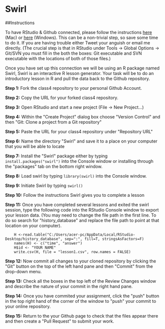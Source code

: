 # Swirl

##Instructions

To have RStudio & Github connected, please follow the instructions [here](http://www.molecularecologist.com/2013/11/using-github-with-r-and-rstudio/) (Mac) or [here](http://www.r-bloggers.com/rstudio-and-github/) (Windows). This can be a non-trivial step, so save some time to do it. If you are having trouble either Tweet your anguish or email me directly. (The crucial step is that in RStudio under Tools -> Global Options -> Git/SVN you must fill in the both the boxes: Git executable and SVN executable with the locations of both of those files.)

Once you have set up this connection we will be using an R package named Swirl, Swirl is an interactive R lesson generator. Your task will be to do an introductory lesson in R and pull the data back to the Github repository.


**Step 1:** Fork the class4 repository to your personal Github Account.

**Step 2:** Copy the URL for your forked class4 repository.

**Step 3:** Open RStudio and start a new project (File -> New Project...)

**Step 4:** Within the "Create Project" dialog box choose "Version Control" and then "Git: Clone a project from a Git repository"

**Step 5:** Paste the URL for your class4 repository under "Repository URL"

**Step 6:** Name the directory "Swirl" and save it to a place on your computer that you will be able to locate

**Step 7:** Install the "Swirl" package either by typing `install.packages("swirl")` into the Console window or installing through the "packages" tab on the bottom right window.

**Step 8:** Load swirl by typing `library(swirl)` into the Console window.

**Step 9:** Initiate Swirl by typing `swirl()`

**Step 10:** Follow the instructions Swirl gives you to complete a lesson

**Step 11:** Once you have completed several lessons and exited the swirl session, type the following code into the RStudio Console window to export your lesson data. (You may need to change the file path in the first line. To do so search for "history_database" and replace the file path to point at that location on your computer).

        H <-read.table("C:/Users/acer-pc/AppData/Local/RStudio-Desktop/history_database", sep=":", fill=T, stringsAsFactors=F) 
        names(H) <- c("time", "answer")
        H$id <- "YOUR NAME"
        write.csv(H, file = "lesson1.csv", row.names = FALSE)

**Step 12:** Now commit all changes to your cloned repository by clicking the "Git" button on the top of the left hand pane and then "Commit" from the drop-down menu.

**Step 13:** Check all the boxes in the top left of the Review Changes window and describe the nature of your commit in the right hand pane.

**Step 14:** Once you have commited your assignment, click the "push" button in the top right hand of the corner of the window to "push" your commit to your online repository.

**Step 15:** Return to the your Github page to check that the files appear there and then create a "Pull Request" to submit your work.


        

